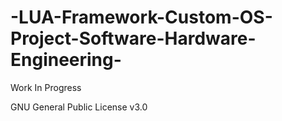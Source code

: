 # -LUA-Framework-Custom-OS-Project-Software-Hardware-Engineering-
Work In Progress

GNU General Public License v3.0 
